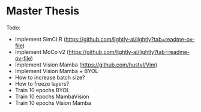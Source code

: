 # Master Thesis

Todo:
- Implement SimCLR (https://github.com/lightly-ai/lightly?tab=readme-ov-file)
- Implement MoCo v2 (https://github.com/lightly-ai/lightly?tab=readme-ov-file)
- Implement Vision Mamba (https://github.com/hustvl/Vim)
- Implement Vision Mamba + BYOL
- How to increase batch size?
- How to freeze layers?
- Train 10 epochs BYOL
- Train 10 epochs MambaVision
- Train 10 epochs Vision Mamba